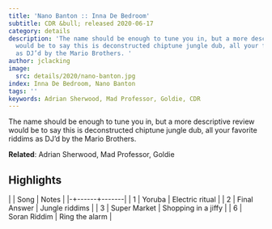 ```yaml
---
title: 'Nano Banton :: Inna De Bedroom'
subtitle: CDR &bull; released 2020-06-17
category: details
description: 'The name should be enough to tune you in, but a more descriptive review
  would be to say this is deconstructed chiptune jungle dub, all your favorite riddims
  as DJ’d by the Mario Brothers. '
author: jclacking
image:
  src: details/2020/nano-banton.jpg
index: Inna De Bedroom, Nano Banton
tags: ''
keywords: Adrian Sherwood, Mad Professor, Goldie, CDR
---
```

The name should be enough to tune you in, but a more descriptive review would be to say this is deconstructed chiptune jungle dub, all your favorite riddims as DJ’d by the Mario Brothers. <!--more-->

**Related**: Adrian Sherwood, Mad Professor, Goldie

## Highlights

| | Song | Notes |
|-+------+-------|
| 1 | Yoruba | Electric ritual |
| 2 | Final Answer | Jungle riddims |
| 3 | Super Market | Shopping in a jiffy |
| 6 | Soran Riddim | Ring the alarm |

